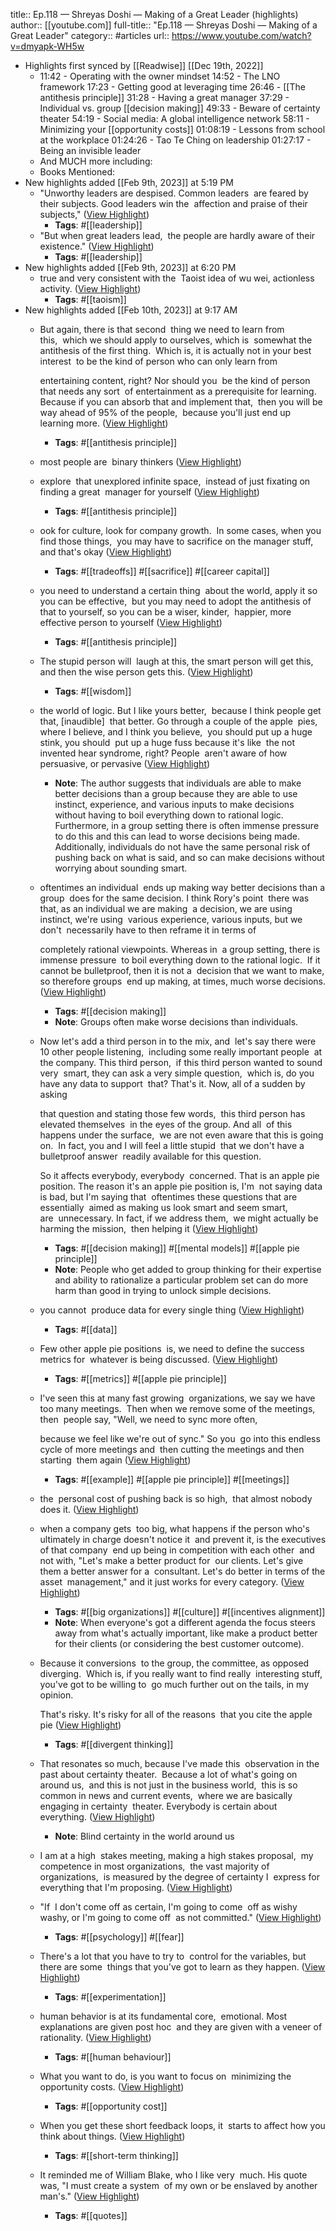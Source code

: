 title:: Ep.118 — Shreyas Doshi — Making of a Great Leader (highlights)
author:: [[youtube.com]]
full-title:: "Ep.118 — Shreyas Doshi — Making of a Great Leader"
category:: #articles
url:: https://www.youtube.com/watch?v=dmyapk-WH5w

- Highlights first synced by [[Readwise]] [[Dec 19th, 2022]]
	- 11:42 - Operating with the owner mindset
	  14:52 - The LNO framework
	  17:23 - Getting good at leveraging time
	  26:46 - [[The antithesis principle]]
	  31:28 - Having a great manager
	  37:29 - Individual vs. group [[decision making]]
	  49:33 - Beware of certainty theater
	  54:19 - Social media: A global intelligence network
	  58:11 - Minimizing your [[opportunity costs]]
	  01:08:19 - Lessons from school at the workplace
	  01:24:26 - Tao Te Ching on leadership
	  01:27:17 - Being an invisible leader
	- And MUCH more including:
	- Books Mentioned:
- New highlights added [[Feb 9th, 2023]] at 5:19 PM
	- "Unworthy leaders are despised. Common leaders  are feared by their subjects. Good leaders win the  affection and praise of their subjects," ([View Highlight](https://read.readwise.io/read/01grtcngkay3vnct69rew5x641))
		- **Tags**: #[[leadership]]
	- "But when great leaders lead,  the people are hardly aware of their existence." ([View Highlight](https://read.readwise.io/read/01grtcp9swds8k48zyqjcws9vy))
		- **Tags**: #[[leadership]]
- New highlights added [[Feb 9th, 2023]] at 6:20 PM
	- true and very consistent with the  Taoist idea of wu wei, actionless activity. ([View Highlight](https://read.readwise.io/read/01grtdp115dm0885rpbr1qk1v9))
		- **Tags**: #[[taoism]]
- New highlights added [[Feb 10th, 2023]] at 9:17 AM
	- But again, there is that second  thing we need to learn from this,  which we should apply to ourselves, which is  somewhat the antithesis of the first thing.  Which is, it is actually not in your best interest  to be the kind of person who can only learn from  
	  
	  entertaining content, right? Nor should you  be the kind of person that needs any sort  of entertainment as a prerequisite for learning.  Because if you can absorb that and implement that,  then you will be way ahead of 95% of the people,  because you'll just end up learning more. ([View Highlight](https://read.readwise.io/read/01grw23j9ba7w3vqgcx69bcre2))
		- **Tags**: #[[antithesis principle]]
	- most people are  binary thinkers ([View Highlight](https://read.readwise.io/read/01grw1j1fjyhrqvky7hn5meg0j))
	- explore  that unexplored infinite space,  instead of just fixating on finding a great  manager for yourself ([View Highlight](https://read.readwise.io/read/01grw1pj3dp94wnw978p3dmwpv))
		- **Tags**: #[[antithesis principle]]
	- ook for culture, look for company growth.  In some cases, when you find those things,  you may have to sacrifice on the manager stuff,  and that's okay ([View Highlight](https://read.readwise.io/read/01grw1yc8xearfyqem2ysgcb12))
		- **Tags**: #[[tradeoffs]] #[[sacrifice]] #[[career capital]]
	- you need to understand a certain thing  about the world, apply it so you can be effective,  but you may need to adopt the antithesis of  that to yourself, so you can be a wiser, kinder,  happier, more effective person to yourself ([View Highlight](https://read.readwise.io/read/01grw1p0mw1xg0p7frr3nya9jk))
		- **Tags**: #[[antithesis principle]]
	- The stupid person will  laugh at this, the smart person will get this,  and then the wise person gets this. ([View Highlight](https://read.readwise.io/read/01grw1z1sfy1yaj2z762thpt2t))
		- **Tags**: #[[wisdom]]
	- the world of logic. But I like yours better,  because I think people get that, [inaudible]  that better. Go through a couple of the apple  pies, where I believe, and I think you believe,  you should put up a huge stink, you should  put up a huge fuss because it's like  the not invented hear syndrome, right? People  aren't aware of how persuasive, or pervasive ([View Highlight](https://read.readwise.io/read/01grw2bwd31ekgg28xewpb9hm6))
		- **Note**: The author suggests that individuals are able to make better decisions than a group because they are able to use instinct, experience, and various inputs to make decisions without having to boil everything down to rational logic. Furthermore, in a group setting there is often immense pressure to do this and this can lead to worse decisions being made. Additionally, individuals do not have the same personal risk of pushing back on what is said, and so can make decisions without worrying about sounding smart.
	- oftentimes an individual  ends up making way better decisions than a group  does for the same decision. I think Rory's point  there was that, as an individual we are making  a decision, we are using instinct, we're using  various experience, various inputs, but we don't  necessarily have to then reframe it in terms of  
	  
	  completely rational viewpoints. Whereas in  a group setting, there is immense pressure  to boil everything down to the rational logic.  If it cannot be bulletproof, then it is not a  decision that we want to make, so therefore groups  end up making, at times, much worse decisions. ([View Highlight](https://read.readwise.io/read/01grw27j611ekzgdc7hz8dh1f7))
		- **Tags**: #[[decision making]]
		- **Note**: Groups often make worse decisions than individuals.
	- Now let's add a third person in to the mix, and  let's say there were 10 other people listening,  including some really important people  at the company. This third person,  if this third person wanted to sound very  smart, they can ask a very simple question,  which is, do you have any data to support  that? That's it. Now, all of a sudden by asking  
	  
	  that question and stating those few words,  this third person has elevated themselves  in the eyes of the group. And all  of this happens under the surface,  we are not even aware that this is going on.  In fact, you and I will feel a little stupid  that we don't have a bulletproof answer  readily available for this question.  
	  
	  So it affects everybody, everybody  concerned. That is an apple pie position. The reason it's an apple pie position is, I'm  not saying data is bad, but I'm saying that  oftentimes these questions that are essentially  aimed as making us look smart and seem smart, are  unnecessary. In fact, if we address them,  we might actually be harming the mission,  then helping it ([View Highlight](https://read.readwise.io/read/01grw2gwrbgkn9sctywbx8f0eq))
		- **Tags**: #[[decision making]] #[[mental models]] #[[apple pie principle]]
		- **Note**: People who get added to group thinking for their expertise and ability to rationalize a particular problem set can do more harm than good in trying to unlock simple decisions.
	- you cannot  produce data for every single thing ([View Highlight](https://read.readwise.io/read/01grw2pppc4kf6x4gsss3qqagd))
		- **Tags**: #[[data]]
	- Few other apple pie positions  is, we need to define the success metrics for  whatever is being discussed. ([View Highlight](https://read.readwise.io/read/01grw2nx9njy3rv0xn7sxvfbyx))
		- **Tags**: #[[metrics]] #[[apple pie principle]]
	- I've seen this at many fast growing  organizations, we say we have too many meetings.  Then when we remove some of the meetings, then  people say, "Well, we need to sync more often,  
	  
	  because we feel like we're out of sync." So you  go into this endless cycle of more meetings and  then cutting the meetings and then starting  them again ([View Highlight](https://read.readwise.io/read/01grw2s19m17e599a8ym6rkghg))
		- **Tags**: #[[example]] #[[apple pie principle]] #[[meetings]]
	- the  personal cost of pushing back is so high,  that almost nobody does it. ([View Highlight](https://read.readwise.io/read/01grw2ty5r6htqhtje81wvzsna))
	- when a company gets  too big, what happens if the person who's  ultimately in charge doesn't notice it  and prevent it, is the executives of that company  end up being in competition with each other  and not with, "Let's make a better product for  our clients. Let's give them a better answer for a  consultant. Let's do better in terms of the asset  management," and it just works for every category. ([View Highlight](https://read.readwise.io/read/01grw317r2amxttv2a76jsmjry))
		- **Tags**: #[[big organizations]] #[[culture]] #[[incentives alignment]]
		- **Note**: When everyone's got a different agenda the focus steers away from what's actually important, like make a product better for their clients (or considering the best customer outcome).
	- Because it conversions  to the group, the committee, as opposed diverging.  Which is, if you really want to find really  interesting stuff, you've got to be willing to  go much further out on the tails, in my opinion. 
	  
	  That's risky. It's risky for all of the reasons  that you cite the apple pie ([View Highlight](https://read.readwise.io/read/01grw35y21abaq81vsqm8ewv9j))
		- **Tags**: #[[divergent thinking]]
	- That resonates so much, because I've made this  observation in the past about certainty theater.  Because a lot of what's going on around us,  and this is not just in the business world,  this is so common in news and current events,  where we are basically engaging in certainty  theater. Everybody is certain about everything. ([View Highlight](https://read.readwise.io/read/01grw394n8gy4b284ab4n9rab6))
		- **Note**: Blind certainty in the world around us
	- I am at a high  stakes meeting, making a high stakes proposal,  my competence in most organizations,  the vast majority of organizations,  is measured by the degree of certainty I  express for everything that I'm proposing. ([View Highlight](https://read.readwise.io/read/01grw3aapvbd3ws8t0bp6nwdj0))
	- "If  I don't come off as certain, I'm going to come  off as wishy washy, or I'm going to come off  as not committed." ([View Highlight](https://read.readwise.io/read/01grw3e2agvpn56sxsmqxvgn9h))
		- **Tags**: #[[psychology]] #[[fear]]
	- There's a lot that you have to try to  control for the variables, but there are some  things that you've got to learn as they happen. ([View Highlight](https://read.readwise.io/read/01grw3h9pxtqyfw4sxjtw88yj6))
		- **Tags**: #[[experimentation]]
	- human behavior is at its fundamental core,  emotional. Most explanations are given post hoc  and they are given with a veneer of rationality. ([View Highlight](https://read.readwise.io/read/01grw3kb7kfz6zdrcneczbbw29))
		- **Tags**: #[[human behaviour]]
	- What you want to do, is you want to focus on  minimizing the opportunity costs. ([View Highlight](https://read.readwise.io/read/01grw3qnhy81c647z38ej3sg89))
		- **Tags**: #[[opportunity cost]]
	- When you get these short feedback loops, it  starts to affect how you think about things. ([View Highlight](https://read.readwise.io/read/01grw3sqaeyq8st9b69fgea0pt))
		- **Tags**: #[[short-term thinking]]
	- It reminded me of William Blake, who I like very  much. His quote was, "I must create a system  of my own or be enslaved by another man's." ([View Highlight](https://read.readwise.io/read/01grw3te2svr4ppnpv5p3ejp6c))
		- **Tags**: #[[quotes]]